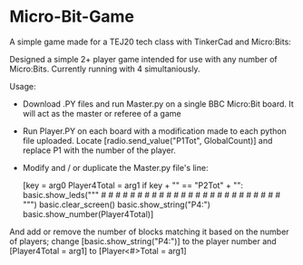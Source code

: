 # Micro-Bit-Game
A simple game made for a TEJ20 tech class with TinkerCad and Micro:Bits:

Designed a simple 2+ player game intended for use with any number of Micro:Bits. Currently running with 4 simultaniously. 

Usage:
- Download .PY files and run Master.py on a single BBC Micro:Bit board. It will act as the master or referee of a game
- Run Player.PY on each board with a modification made to each python file uploaded. Locate [radio.send_value("P1Tot", GlobalCount)] and replace P1 with the number of the player.
- Modify and / or duplicate the Master.py file's line:

  [key = arg0
  Player4Total = arg1
  if key + "" == "P2Tot" + "":
    basic.show_leds("""
      # # # # #
      # # # # #
      # # # # #
      # # # # #
      # # # # #
      """)
    basic.clear_screen()
    basic.show_string("P4:")
    basic.show_number(Player4Total)]

And add or remove the number of blocks matching it based on the number of players; change [basic.show_string("P4:")] to the player number and [Player4Total = arg1] to [Player<#>Total = arg1]
